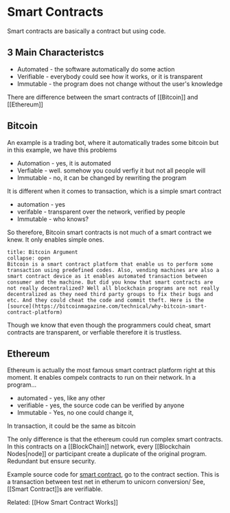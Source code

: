 # Smart Contracts
Smart contracts are basically a contract but using code. 
## 3 Main Characteristcs
- Automated - the software automatically do some action
- Verifiable - everybody could see how it works, or it is transparent
- Immutable -  the program does not change without the user's knowledge


There are difference between the smart contracts of [[Bitcoin]] and [[Ethereum]]

## Bitcoin
An example is a trading bot, where it automatically trades some bitcoin but in this example, we have this problems
- Automation - yes, it is automated
- Verfiable - well. somehow you could verfiy it but not all people will
- Immutable - no, it can be changed by rewriting the program

It is different when it comes to transaction, which is a simple smart contract
- automation - yes
- verifable - transparent over the network, verified by people
- Immutable - who knows?

So therefore, Bitcoin smart contracts is not much of a smart contract we knew. It only enables simple ones.
```ad-Upset
title: Bitcoin Argument
collapse: open
Bitcoin is a smart contract platform that enable us to perform some transaction using predefined codes. Also, vending machines are also a smart contract device as it enables automated transaction between consumer and the machine. But did you know that smart contracts are not really decentralized? Well all blockchain programs are not really decentralized as they need third party groups to fix their bugs and etc. And they could cheat the code and commit theft. Here is the [source](https://bitcoinmagazine.com/technical/why-bitcoin-smart-contract-platform)

```

Though we know that even though the programmers could cheat, smart contracts are transparent, or verfiable therefore it is trustless. 

## Ethereum
Ethereum is actually the most famous smart contract platform right at this moment. It enables compelx contracts to run on their network. In a program...
- automated - yes, like any other
- verifiable - yes, the source code can be verified by anyone
- Immutable - Yes, no one could change it,

In transaction, it could be the same as bitcoin

The only difference is that the ethereum could run complex smart contracts. In this contracts on a [[BlockChain]] network, every [[Blockchain Nodes|node]] or participant create a duplicate of the original program. Redundant but ensure  security. 

Example source code for [smart contract](0x39eF42c567B849f087ec883d584d6AE62d22b061), go to the contract section. This is a transaction between test net in etherum to unicorn conversion/ See, [[Smart Contract]]s are verifiable. 

Related: [[How Smart Contract Works]]


